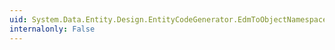 ```yaml
---
uid: System.Data.Entity.Design.EntityCodeGenerator.EdmToObjectNamespaceMap
internalonly: False
---
```

